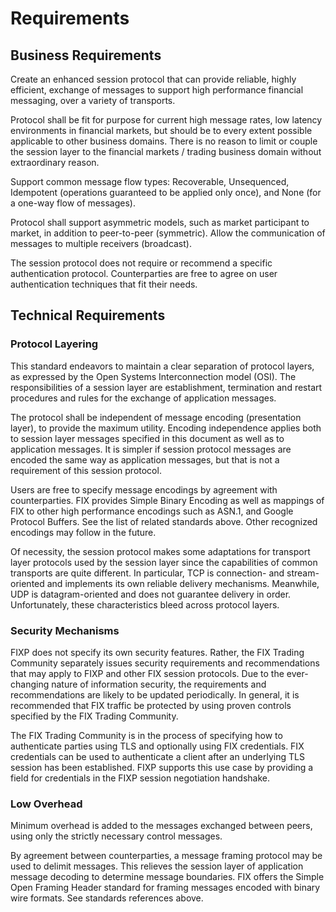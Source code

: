 Requirements
============

Business Requirements
---------------------

Create an enhanced session protocol that can provide reliable, highly efficient, exchange of messages to support high performance financial messaging, over a variety of transports.

Protocol shall be fit for purpose for current high message rates, low latency environments in financial markets, but should be to every extent possible applicable to other business domains. There is no reason to limit or couple the session layer to the financial markets / trading business domain without extraordinary reason.

Support common message flow types: Recoverable, Unsequenced, Idempotent (operations guaranteed to be applied only once), and None (for a one-way flow of messages).

Protocol shall support asymmetric models, such as market participant to market, in addition to peer-to-peer (symmetric). Allow the communication of messages to multiple receivers (broadcast).

The session protocol does not require or recommend a specific authentication protocol. Counterparties are free to agree on user authentication techniques that fit their needs.

Technical Requirements
----------------------

### Protocol Layering

This standard endeavors to maintain a clear separation of protocol layers, as expressed by the Open Systems Interconnection model (OSI). The responsibilities of a session layer are establishment, termination and restart procedures and rules for the exchange of application messages.

The protocol shall be independent of message encoding (presentation layer), to provide the maximum utility. Encoding independence applies both to session layer messages specified in this document as well as to application messages. It is simpler if session protocol messages are encoded the same way as application messages, but that is not a requirement of this session protocol.

Users are free to specify message encodings by agreement with counterparties. FIX provides Simple Binary Encoding as well as mappings of FIX to other high performance encodings such as ASN.1, and Google Protocol Buffers. See the list of related standards above. Other recognized encodings may follow in the future.

Of necessity, the session protocol makes some adaptations for transport layer protocols used by the session layer since the capabilities of common transports are quite different. In particular, TCP is connection- and stream-oriented and implements its own reliable delivery mechanisms. Meanwhile, UDP is datagram-oriented and does not guarantee delivery in order. Unfortunately, these characteristics bleed across protocol layers.

### Security Mechanisms

FIXP does not specify its own security features. Rather, the FIX Trading Community separately issues security requirements and recommendations that may apply to FIXP
and other FIX session protocols. Due to the ever-changing nature of information security, the requirements and recommendations are likely to be updated periodically. In general, it is recommended that FIX traffic be protected by using proven controls specified by the FIX Trading Community.

The FIX Trading Community is in the process of specifying how to authenticate parties using TLS and optionally using FIX credentials.  FIX credentials can be used to authenticate a client after an underlying TLS session has been established. FIXP supports this use case by providing a field for credentials in the FIXP session negotiation handshake.

### Low Overhead

Minimum overhead is added to the messages exchanged between peers, using only the strictly necessary control messages.

By agreement between counterparties, a message framing protocol may be used to delimit messages. This relieves the session layer of application message decoding to determine message boundaries. FIX offers the Simple Open Framing Header standard for framing messages encoded with binary wire formats. See standards references above.
